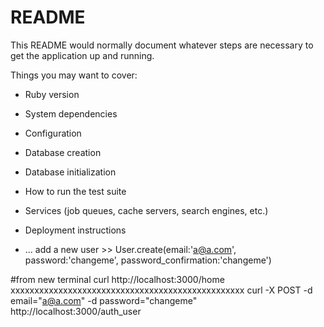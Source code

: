 # README

This README would normally document whatever steps are necessary to get the
application up and running.

Things you may want to cover:

* Ruby version

* System dependencies

* Configuration

* Database creation

* Database initialization

* How to run the test suite

* Services (job queues, cache servers, search engines, etc.)

* Deployment instructions

* ...
add  a new user >>
 User.create(email:'a@a.com', password:'changeme', password_confirmation:'changeme')

#from new terminal
curl http://localhost:3000/home<!DOCTYPE html>
xxxxxxxxxxxxxxxxxxxxxxxxxxxxxxxxxxxxxxxxxxxxxxxxx
curl -X POST -d email="a@a.com" -d password="changeme" http://localhost:3000/auth_user



